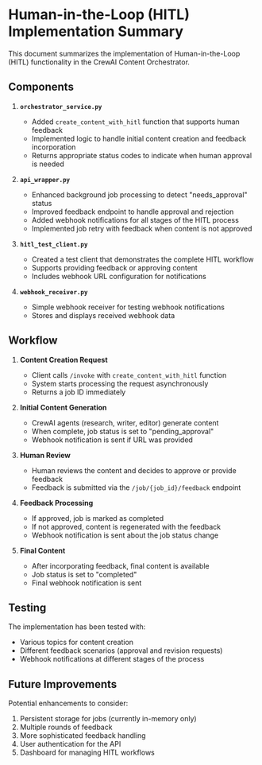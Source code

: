 # Human-in-the-Loop (HITL) Implementation Summary

This document summarizes the implementation of Human-in-the-Loop (HITL) functionality in the CrewAI Content Orchestrator.

## Components

1. **`orchestrator_service.py`**
   - Added `create_content_with_hitl` function that supports human feedback
   - Implemented logic to handle initial content creation and feedback incorporation
   - Returns appropriate status codes to indicate when human approval is needed

2. **`api_wrapper.py`**
   - Enhanced background job processing to detect "needs_approval" status
   - Improved feedback endpoint to handle approval and rejection
   - Added webhook notifications for all stages of the HITL process
   - Implemented job retry with feedback when content is not approved

3. **`hitl_test_client.py`**
   - Created a test client that demonstrates the complete HITL workflow
   - Supports providing feedback or approving content
   - Includes webhook URL configuration for notifications

4. **`webhook_receiver.py`**
   - Simple webhook receiver for testing webhook notifications
   - Stores and displays received webhook data

## Workflow

1. **Content Creation Request**
   - Client calls `/invoke` with `create_content_with_hitl` function
   - System starts processing the request asynchronously
   - Returns a job ID immediately

2. **Initial Content Generation**
   - CrewAI agents (research, writer, editor) generate content
   - When complete, job status is set to "pending_approval"
   - Webhook notification is sent if URL was provided

3. **Human Review**
   - Human reviews the content and decides to approve or provide feedback
   - Feedback is submitted via the `/job/{job_id}/feedback` endpoint

4. **Feedback Processing**
   - If approved, job is marked as completed
   - If not approved, content is regenerated with the feedback
   - Webhook notification is sent about the job status change

5. **Final Content**
   - After incorporating feedback, final content is available
   - Job status is set to "completed"
   - Final webhook notification is sent

## Testing

The implementation has been tested with:
- Various topics for content creation
- Different feedback scenarios (approval and revision requests)
- Webhook notifications at different stages of the process

## Future Improvements

Potential enhancements to consider:
1. Persistent storage for jobs (currently in-memory only)
2. Multiple rounds of feedback
3. More sophisticated feedback handling
4. User authentication for the API
5. Dashboard for managing HITL workflows 